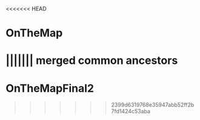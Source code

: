 <<<<<<< HEAD
# OnTheMap
||||||| merged common ancestors
=======
# OnTheMapFinal2
>>>>>>> 2399d6319768e35947abb52ff2b7fd1424c53aba
